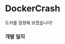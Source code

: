 # DockerCrash

도커를 점령해 보겠습니다!

### 개발 일지

[docker 란?]: https://yuminee.github.io/2021/02/06/Docker/docker1	"20200206"

